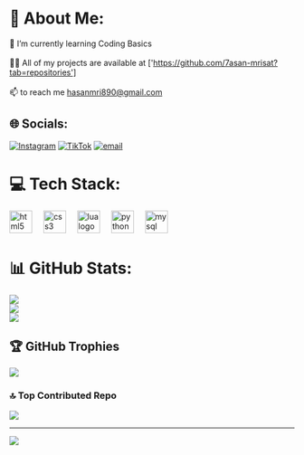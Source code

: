 # 💫 About Me:
🌱 I’m currently learning Coding Basics<br><br>👨‍💻 All of my projects are available at ['https://github.com/7asan-mrisat?tab=repositories']<br><br>📫 to reach me hasanmri890@gmail.com


## 🌐 Socials:
[![Instagram](https://img.shields.io/badge/Instagram-%23E4405F.svg?logo=Instagram&logoColor=white)](https://instagram.com/hasan.mrisat) [![TikTok](https://img.shields.io/badge/TikTok-%23000000.svg?logo=TikTok&logoColor=white)](https://tiktok.com/@7asan.mrisat) [![email](https://img.shields.io/badge/Email-D14836?logo=gmail&logoColor=white)](mailto:hasanmri890@gmail.com) 

# 💻 Tech Stack:
<div align="left">
  <img src="https://cdn.jsdelivr.net/gh/devicons/devicon/icons/html5/html5-original.svg" height="40" alt="html5 logo"  />
  <img width="12" />
  <img src="https://cdn.jsdelivr.net/gh/devicons/devicon/icons/css3/css3-original.svg" height="40" alt="css3 logo"  />
  <img width="12" />
  <img src="https://cdn.jsdelivr.net/gh/devicons/devicon/icons/lua/lua-original.svg" height="40" alt="lua logo"  />
  <img width="12" />
  <img src="https://cdn.jsdelivr.net/gh/devicons/devicon/icons/python/python-original.svg" height="40" alt="python logo"  />
  <img width="12" />
  <img src="https://cdn.jsdelivr.net/gh/devicons/devicon/icons/mysql/mysql-original.svg" height="40" alt="mysql logo"  />
</div>

###
# 📊 GitHub Stats:
![](https://github-readme-stats.vercel.app/api?username=7asan-mrisat&theme=shadow_red&hide_border=false&include_all_commits=false&count_private=false)<br/>
![](https://nirzak-streak-stats.vercel.app/?user=7asan-mrisat&theme=shadow_red&hide_border=false)<br/>
![](https://github-readme-stats.vercel.app/api/top-langs/?username=7asan-mrisat&theme=shadow_red&hide_border=false&include_all_commits=false&count_private=false&layout=compact)

## 🏆 GitHub Trophies
![](https://github-profile-trophy.vercel.app/?username=7asan-mrisat&theme=shadow_red&no-frame=true&no-bg=true&margin-w=4)

### 🔝 Top Contributed Repo
![](https://github-contributor-stats.vercel.app/api?username=7asan-mrisat&limit=5&theme=shadow_red&combine_all_yearly_contributions=true)

---
[![](https://visitcount.itsvg.in/api?id=7asan-mrisat&icon=6&color=4)](https://visitcount.itsvg.in)

<!-- Proudly created with GPRM ( https://gprm.itsvg.in ) -->
